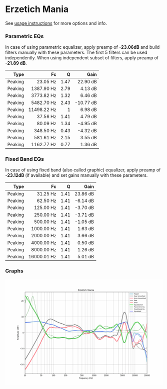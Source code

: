 # Erzetich Mania
See [usage instructions](https://github.com/jaakkopasanen/AutoEq#usage) for more options and info.

### Parametric EQs
In case of using parametric equalizer, apply preamp of **-23.06dB** and build filters manually
with these parameters. The first 5 filters can be used independently.
When using independent subset of filters, apply preamp of **-21.89 dB**.

| Type    | Fc          |    Q | Gain      |
|--------:|------------:|-----:|----------:|
| Peaking | 23.05 Hz    | 1.47 | 22.90 dB  |
| Peaking | 1387.90 Hz  | 2.79 | 4.13 dB   |
| Peaking | 3773.82 Hz  | 1.32 | 6.46 dB   |
| Peaking | 5482.70 Hz  | 2.43 | -10.77 dB |
| Peaking | 11498.22 Hz | 1    | 6.98 dB   |
| Peaking | 37.56 Hz    | 1.41 | 4.79 dB   |
| Peaking | 80.09 Hz    | 1.34 | -4.95 dB  |
| Peaking | 348.50 Hz   | 0.43 | -4.32 dB  |
| Peaking | 581.61 Hz   | 2.15 | 3.55 dB   |
| Peaking | 1162.77 Hz  | 0.77 | 1.36 dB   |

### Fixed Band EQs
In case of using fixed band (also called graphic) equalizer, apply preamp of **-23.12dB**
(if available) and set gains manually with these parameters.

| Type    | Fc          |    Q | Gain     |
|--------:|------------:|-----:|---------:|
| Peaking | 31.25 Hz    | 1.41 | 23.86 dB |
| Peaking | 62.50 Hz    | 1.41 | -6.14 dB |
| Peaking | 125.00 Hz   | 1.41 | -3.70 dB |
| Peaking | 250.00 Hz   | 1.41 | -3.71 dB |
| Peaking | 500.00 Hz   | 1.41 | -1.05 dB |
| Peaking | 1000.00 Hz  | 1.41 | 1.63 dB  |
| Peaking | 2000.00 Hz  | 1.41 | 3.66 dB  |
| Peaking | 4000.00 Hz  | 1.41 | 0.50 dB  |
| Peaking | 8000.00 Hz  | 1.41 | 1.26 dB  |
| Peaking | 16000.01 Hz | 1.41 | 5.01 dB  |

### Graphs
![](./Erzetich%20Mania.png)